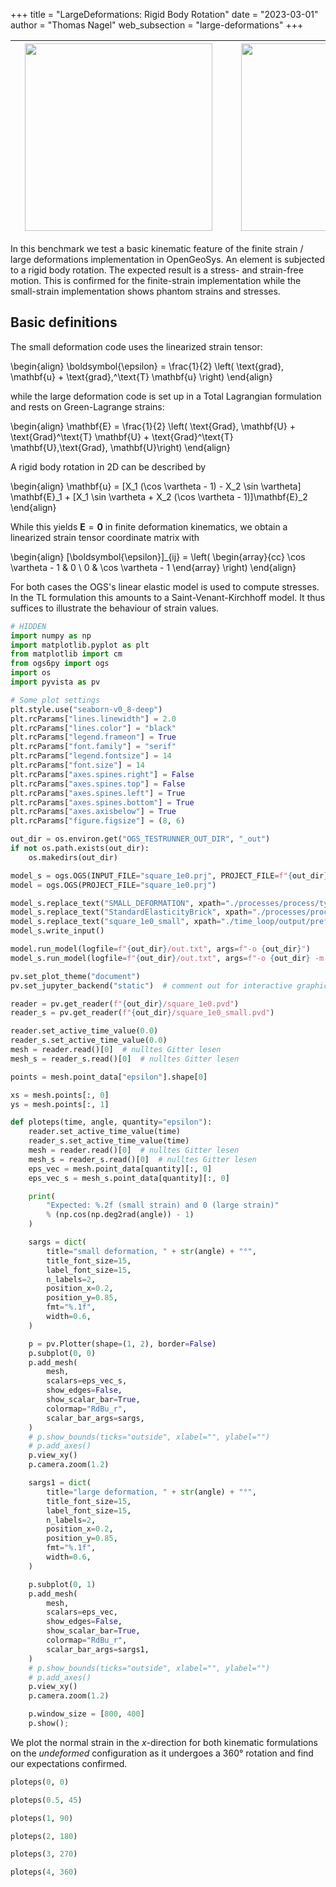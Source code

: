 +++
title = "LargeDeformations: Rigid Body Rotation"
date = "2023-03-01"
author = "Thomas Nagel"
web_subsection = "large-deformations"
+++


|<div style="width:330px"><img src="https://www.ufz.de/static/custom/weblayout/DefaultInternetLayout/img/logos/ufz_transparent_de_blue.png" width="300"/></div>|<div style="width:330px"><img src="https://discourse.opengeosys.org/uploads/default/original/1X/a288c27cc8f73e6830ad98b8729637a260ce3490.png" width="300"/></div>|<div style="width:330px"><img src="https://upload.wikimedia.org/wikipedia/commons/e/e8/TUBAF_Logo.svg" width="300"/></div>|
|---|---|--:|

In this benchmark we test a basic kinematic feature of the finite strain / large
deformations implementation in OpenGeoSys.
An element is subjected to a rigid body rotation. The expected result is a
stress- and strain-free motion.
This is confirmed for the finite-strain implementation while the small-strain
implementation shows phantom strains and stresses.

## Basic definitions

The small deformation code uses the linearized strain tensor:

\begin{align}
    \boldsymbol{\epsilon} = \frac{1}{2} \left( \text{grad}\, \mathbf{u} + \text{grad}\,^\text{T} \mathbf{u} \right)
\end{align}

while the large deformation code is set up in a Total Lagrangian formulation and
rests on Green-Lagrange strains:

\begin{align}
    \mathbf{E} = \frac{1}{2} \left( \text{Grad}\, \mathbf{U} + \text{Grad}^\text{T} \mathbf{U} + \text{Grad}^\text{T} \mathbf{U}\,\text{Grad}\, \mathbf{U}\right)
\end{align}

A rigid body rotation in 2D can be described by

\begin{align}
    \mathbf{u} = [X_1 (\cos \vartheta - 1) - X_2 \sin \vartheta] \mathbf{E}_1 + [X_1 \sin \vartheta + X_2 (\cos \vartheta - 1)]\mathbf{E}_2
\end{align}

While this yields $\mathbf{E} = \mathbf{0}$ in finite deformation kinematics, we
obtain a linearized strain tensor coordinate matrix with

\begin{align}
    [\boldsymbol{\epsilon}]_{ij} = \left(
            \begin{array}{cc}
                \cos \vartheta - 1 & 0
                \\
                0 & \cos \vartheta - 1
            \end{array}
        \right)
\end{align}

For both cases the OGS's linear elastic model is used to compute stresses. In
the TL formulation this amounts to a Saint-Venant-Kirchhoff model.
It thus suffices to illustrate the behaviour of strain values.

```python jupyter={"source_hidden": true}
# HIDDEN
import numpy as np
import matplotlib.pyplot as plt
from matplotlib import cm
from ogs6py import ogs
import os
import pyvista as pv

# Some plot settings
plt.style.use("seaborn-v0_8-deep")
plt.rcParams["lines.linewidth"] = 2.0
plt.rcParams["lines.color"] = "black"
plt.rcParams["legend.frameon"] = True
plt.rcParams["font.family"] = "serif"
plt.rcParams["legend.fontsize"] = 14
plt.rcParams["font.size"] = 14
plt.rcParams["axes.spines.right"] = False
plt.rcParams["axes.spines.top"] = False
plt.rcParams["axes.spines.left"] = True
plt.rcParams["axes.spines.bottom"] = True
plt.rcParams["axes.axisbelow"] = True
plt.rcParams["figure.figsize"] = (8, 6)
```

```python jupyter={"source_hidden": true}
out_dir = os.environ.get("OGS_TESTRUNNER_OUT_DIR", "_out")
if not os.path.exists(out_dir):
    os.makedirs(out_dir)
```

```python jupyter={"source_hidden": true}
model_s = ogs.OGS(INPUT_FILE="square_1e0.prj", PROJECT_FILE=f"{out_dir}/square_1e0_small.prj")
model = ogs.OGS(PROJECT_FILE="square_1e0.prj")
```

```python jupyter={"source_hidden": true}
model_s.replace_text("SMALL_DEFORMATION", xpath="./processes/process/type")
model_s.replace_text("StandardElasticityBrick", xpath="./processes/process/constitutive_relation/behaviour")
model_s.replace_text("square_1e0_small", xpath="./time_loop/output/prefix")
model_s.write_input()
```

```python jupyter={"source_hidden": true}
model.run_model(logfile=f"{out_dir}/out.txt", args=f"-o {out_dir}")
model_s.run_model(logfile=f"{out_dir}/out.txt", args=f"-o {out_dir} -m .")
```

```python jupyter={"source_hidden": true}
pv.set_plot_theme("document")
pv.set_jupyter_backend("static")  # comment out for interactive graphics
```

```python jupyter={"source_hidden": true}
reader = pv.get_reader(f"{out_dir}/square_1e0.pvd")
reader_s = pv.get_reader(f"{out_dir}/square_1e0_small.pvd")
```

```python jupyter={"source_hidden": true}
reader.set_active_time_value(0.0)
reader_s.set_active_time_value(0.0)
mesh = reader.read()[0]  # nulltes Gitter lesen
mesh_s = reader_s.read()[0]  # nulltes Gitter lesen
```

```python
points = mesh.point_data["epsilon"].shape[0]
```

```python jupyter={"source_hidden": true}
xs = mesh.points[:, 0]
ys = mesh.points[:, 1]
```

```python jupyter={"source_hidden": true}
def ploteps(time, angle, quantity="epsilon"):
    reader.set_active_time_value(time)
    reader_s.set_active_time_value(time)
    mesh = reader.read()[0]  # nulltes Gitter lesen
    mesh_s = reader_s.read()[0]  # nulltes Gitter lesen
    eps_vec = mesh.point_data[quantity][:, 0]
    eps_vec_s = mesh_s.point_data[quantity][:, 0]

    print(
        "Expected: %.2f (small strain) and 0 (large strain)"
        % (np.cos(np.deg2rad(angle)) - 1)
    )

    sargs = dict(
        title="small deformation, " + str(angle) + "°",
        title_font_size=15,
        label_font_size=15,
        n_labels=2,
        position_x=0.2,
        position_y=0.85,
        fmt="%.1f",
        width=0.6,
    )

    p = pv.Plotter(shape=(1, 2), border=False)
    p.subplot(0, 0)
    p.add_mesh(
        mesh,
        scalars=eps_vec_s,
        show_edges=False,
        show_scalar_bar=True,
        colormap="RdBu_r",
        scalar_bar_args=sargs,
    )
    # p.show_bounds(ticks="outside", xlabel="", ylabel="")
    # p.add_axes()
    p.view_xy()
    p.camera.zoom(1.2)

    sargs1 = dict(
        title="large deformation, " + str(angle) + "°",
        title_font_size=15,
        label_font_size=15,
        n_labels=2,
        position_x=0.2,
        position_y=0.85,
        fmt="%.1f",
        width=0.6,
    )

    p.subplot(0, 1)
    p.add_mesh(
        mesh,
        scalars=eps_vec,
        show_edges=False,
        show_scalar_bar=True,
        colormap="RdBu_r",
        scalar_bar_args=sargs1,
    )
    # p.show_bounds(ticks="outside", xlabel="", ylabel="")
    # p.add_axes()
    p.view_xy()
    p.camera.zoom(1.2)

    p.window_size = [800, 400]
    p.show();
```

We plot the normal strain in the $x$-direction for both kinematic formulations
on the *undeformed* configuration as it undergoes a 360° rotation and find our
expectations confirmed.

```python
ploteps(0, 0)
```

```python
ploteps(0.5, 45)
```

```python
ploteps(1, 90)
```

```python
ploteps(2, 180)
```

```python
ploteps(3, 270)
```

```python
ploteps(4, 360)
```
